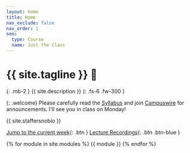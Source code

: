 ```yaml
---
layout: home
title: Home
nav_exclude: false
nav_order: 1
seo:
  type: Course
  name: Just the Class
---
```


# {{ site.tagline }} 🥑
{: .mb-2 }
{{ site.description }}
{: .fs-6 .fw-300 }

{: .welcome} Please carefully read the [Syllabus](../syllabus) and join [Campuswire](https://campuswire.com/p/GAA3B3FEA) for announcements. I'll see you in class on Monday!

{{ site.staffersnobio }}

<!-- [Assignment Solutions](https://campuswire.com/c/GF82D3B2E/feed/73){: .btn .btn-purple } -->

[Jump to the current week](#week-1){: .btn } [Lecture Recordings](https://podcast.ucsd.edu/){: .btn .btn-blue }

{% for module in site.modules %}
{{ module }}
{% endfor %}

